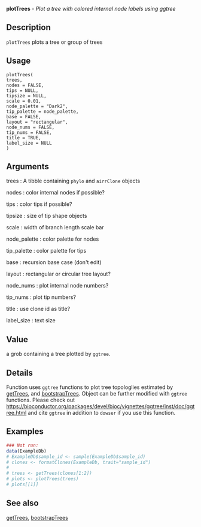 **plotTrees** - *Plot a tree with colored internal node labels using ggtree*

Description
--------------------

`plotTrees` plots a tree or group of trees


Usage
--------------------
```
plotTrees(
trees,
nodes = FALSE,
tips = NULL,
tipsize = NULL,
scale = 0.01,
node_palette = "Dark2",
tip_palette = node_palette,
base = FALSE,
layout = "rectangular",
node_nums = FALSE,
tip_nums = FALSE,
title = TRUE,
label_size = NULL
)
```

Arguments
-------------------

trees
:   A tibble containing `phylo` and `airrClone`
objects

nodes
:   color internal nodes if possible?

tips
:   color tips if possible?

tipsize
:   size of tip shape objects

scale
:   width of branch length scale bar

node_palette
:   color palette for nodes

tip_palette
:   color palette for tips

base
:   recursion base case (don't edit)

layout
:   rectangular or circular tree layout?

node_nums
:   plot internal node numbers?

tip_nums
:   plot tip numbers?

title
:   use clone id as title?

label_size
:   text size




Value
-------------------

a grob containing a tree plotted by `ggtree`.


Details
-------------------

Function uses `ggtree` functions to plot tree topologlies estimated by 
[getTrees](getTrees.md), and [bootstrapTrees](bootstrapTrees.md). Object can be further modified with 
`ggtree` functions. Please check out 
https://bioconductor.org/packages/devel/bioc/vignettes/ggtree/inst/doc/ggtree.html and
cite `ggtree` in addition to `dowser` if you use this function.



Examples
-------------------

```R
### Not run:
data(ExampleDb)
# ExampleDb$sample_id <- sample(ExampleDb$sample_id)
# clones <- formatClones(ExampleDb, trait="sample_id")
# 
# trees <- getTrees(clones[1:2])
# plots <- plotTrees(trees)
# plots[[1]]
```



See also
-------------------

[getTrees](getTrees.md), [bootstrapTrees](bootstrapTrees.md)






